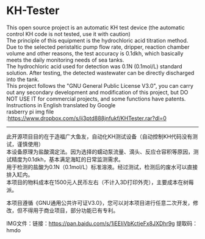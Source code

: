 # KH-Tester
This open source project is an automatic KH test device (the automatic control KH code is not tested, use it with caution)</br>
The principle of this equipment is the hydrochloric acid titration method. Due to the selected peristaltic pump flow rate, dripper, reaction chamber volume and other reasons, the test accuracy is 0.1dkh, which basically meets the daily monitoring needs of sea tanks.</br>
The hydrochloric acid used for detection was 0.1N (0.1mol/L) standard solution. After testing, the detected wastewater can be directly discharged into the tank.</br>
This project follows the "GNU General Public License V3.0", you can carry out any secondary development and modification of this project, but DO NOT USE IT for commercial projects, and some functions have patents.</br>
Instructions in English translated by Google</br>
rasberry pi img file :https://www.dropbox.com/s/ij3ptd888jnfukf/KHTester.rar?dl=0

--------------------------------------------------------------------------------------------------------------------------------
此开源项目目的在于造福广大鱼友，自动化KH测试设备（自动控制KH代码没有测试，谨慎使用）</br>
本设备原理为盐酸滴定法。因为选择的蠕动泵流量、滴头、反应仓容积等原因，测试精度为0.1dkh，基本满足海缸的日常监测需求。</br>
用于检测的盐酸为0.1N（0.1mol/L）标准溶液。经过测试，检测后的废水可以直接排入缸内。</br>
本项目的物料成本在1500元人民币左右（不计入3D打印外壳），主要成本在树莓派。</br>

本项目遵循《GNU通用公共许可证V3.0》，您可以对本项目进行任意二次开发，修改，但不得用于商业项目，部分功能已有专利。</br>

IMG文件：链接：https://pan.baidu.com/s/1iEEIiVbKctjeFx8JXDhr9g 
提取码：hmdo
